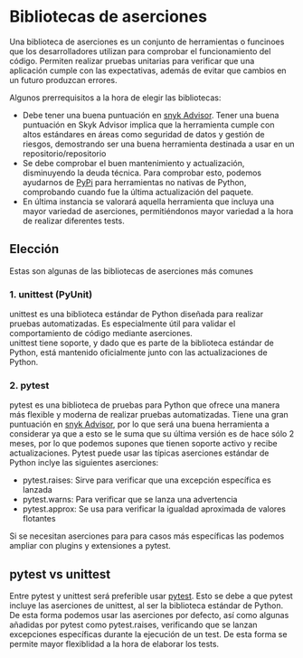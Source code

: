 # Bibliotecas de aserciones
Una biblioteca de aserciones es un conjunto de herramientas o funcinoes que los desarrolladores utilizan para comprobar el funcionamiento del código. Permiten realizar pruebas unitarias para verificar que una aplicación cumple con las expectativas, además de evitar que cambios en un futuro produzcan errores.  

Algunos prerrequisitos a la hora de elegir las bibliotecas:
* Debe tener una buena puntuación en [snyk Advisor](https://snyk.io/advisor/). Tener una buena puntuación en Skyk Advisor implica que la herramienta cumple con altos estándares en áreas como seguridad de datos y gestión de riesgos, demostrando ser una buena herramienta destinada a usar en un repositorio/repositorio
* Se debe comprobar el buen mantenimiento y actualización, disminuyendo la deuda técnica. Para comprobar esto, podemos ayudarnos de [PyPi](https://pypi.org/) para herramientas no nativas de Python, comprobando cuando fue la última actualización del paquete.
* En última instancia se valorará aquella herramienta que incluya una mayor variedad de aserciones, permitiéndonos mayor variedad a la hora de realizar diferentes tests.
## Elección
Estas son algunas de las bibliotecas de aserciones más comunes
### 1. unittest (PyUnit)
unittest es una biblioteca estándar de Python diseñada para realizar pruebas automatizadas. Es especialmente útil para validar el comportamiento de código mediante aserciones.  
unittest tiene soporte, y dado que es parte de la biblioteca estándar de Python, está mantenido oficialmente junto con las actualizaciones de Python.
### 2. pytest
pytest es una biblioteca de pruebas para Python que ofrece una manera más flexible y moderna de realizar pruebas automatizadas.
Tiene una gran puntuación en [snyk Advisor](https://snyk.io/advisor/python/pytest), por lo que será una buena herramienta a considerar ya que a esto se le suma que su última versión es de hace sólo 2 meses, por lo que podemos supones que tienen soporte activo y recibe actualizaciones.
Pytest puede usar las típicas aserciones estándar de Python inclye las siguientes aserciones:
* pytest.raises: Sirve para verificar que una excepción específica es lanzada
* pytest.warns: Para verificar que se lanza una advertencia
* pytest.approx: Se usa para verificar la igualdad aproximada de valores flotantes

Si se necesitan aserciones para para casos más específicas las podemos ampliar con plugins y extensiones a pytest.

## pytest vs unittest
Entre pytest y unittest será preferible usar [pytest](https://github.com/pytest-dev/pytest). Esto se debe a que pytest incluye las aserciones de unittest, al ser la biblioteca estándar de Python. De esta forma podemos usar las aserciones por defecto, así como algunas añadidas por pytest como pytest.raises, verificando que se lanzan excepciones específicas durante la ejecución de un test. De esta forma se permite mayor flexiblidad a la hora de elaborar los tests.